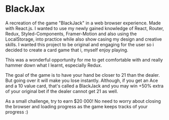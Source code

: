 # BlackJax

A recreation of the game "BlackJack" in a web browser experience. Made with React.js. I wanted to use my newly gained knowledge of React, Router, Redux, Styled-Components, Framer-Motion and also using the LocalStorage, into practice while also show casing my design and creative skills. I wanted this project to be original and engaging for the user so i decided to create a card game that i, myself enjoy playing.

This was a wonderful opportunity for me to get comfortable with and really hammer down what I learnt, especially Redux.

The goal of the game is to have your hand be closer to 21 than the dealer. But going over it will make you lose instantly. Although, if you get an Ace and a 10 value card, that's called a BlackJack and you may win +50% extra of your original bet if the dealer cannot get 21 as well.

As a small challenge, try to earn \$20 000! No need to worry about closing the browser and loading progress as the game keeps tracks of your progress :)
